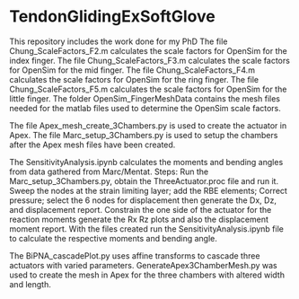 # TendonGlidingExSoftGlove
This repository includes the work done for my PhD 
The file Chung_ScaleFactors_F2.m calculates the scale factors for OpenSim for the index finger.
The file Chung_ScaleFactors_F3.m calculates the scale factors for OpenSim for the mid finger.
The file Chung_ScaleFactors_F4.m calculates the scale factors for OpenSim for the ring finger.
The file Chung_ScaleFactors_F5.m calculates the scale factors for OpenSim for the little finger.
The folder OpenSim_FingerMeshData contains the mesh files needed for the matlab files used to determine the OpenSim scale factors.

The file Apex_mesh_create_3Chambers.py is used to create the actuator in Apex.
The file Marc_setup_3Chambers.py is used to setup the chambers after the Apex mesh files have been created.

The SensitivityAnalysis.ipynb calculates the moments and bending angles from data gathered from Marc/Mentat.
Steps: Run the Marc_setup_3Chambers.py, obtain the ThreeActuator.proc file and run it. Sweep the nodes at the strain limiting layer; add the RBE elements; Correct pressure; select the 6 nodes for displacement then generate the Dx, Dz, and displacement report. 
Constrain the one side of the actuator for the reaction moments generate the Rx Rz plots and also the displacement moment report.
With the files created run the SensitivityAnalysis.ipynb file to calculate the respective moments and bending angle.

The BiPNA_cascadePlot.py uses affine transforms to cascade three actuators with varied parameters.
GenerateApex3ChamberMesh.py was used to create the mesh in Apex for the three chambers with altered width and length.
